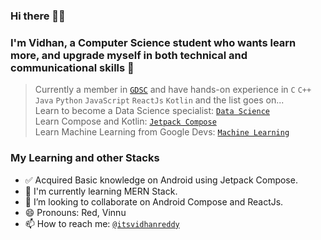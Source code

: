 ### Hi there 👋🏻
### I'm Vidhan, a Computer Science student who wants learn more, and upgrade myself in both technical and communicational skills 🚀
> Currently a member in [`GDSC`](https://github.com/GDSC-REC) and have hands-on experience in  `C` `C++` `Java` `Python` `JavaScript` `ReactJs` `Kotlin` and the list goes on...\
Learn to become a Data Science specialist: [`Data Science`](https://www.kaggle.com/learn)\
Learn Compose and Kotlin: [`Jetpack Compose`](https://developer.android.com/courses/android-basics-compose/course)\
Learn Machine Learning from Google Devs: [`Machine Learning`](https://developers.google.com/machine-learning)
### My Learning and other Stacks
- ✅ Acquired Basic knowledge on Android using Jetpack Compose.
- 🌱 I'm currently learning MERN Stack.
- 👯 I’m looking to collaborate on Android Compose and ReactJs.
- 😄 Pronouns: Red, Vinnu
- 📫 How to reach me: [`@itsvidhanreddy`](https://linktr.ee/itsvidhanreddy)
<!--
**AVidhanR/AVidhanR** is a ✨ _special_ ✨ repository because its `README.md` (this file) appears on your GitHub profile.

Here are some ideas to get you started:

- 🔭 I’m currently working on ...
- 🌱 I’m currently learning ...
- 👯 I’m looking to collaborate on ...
- 🤔 I’m looking for help with ...
- 💬 Ask me about ...
- 📫 How to reach me: ...
- 😄 Pronouns: ...
- ⚡ Fun fact: ...
-->
